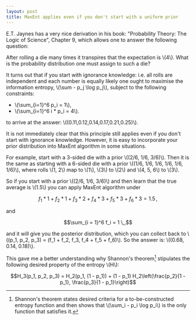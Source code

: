 ```yaml
---
layout: post
title: MaxEnt applies even if you don't start with a uniform prior
---
```


E.T. Jaynes has a very nice derivation in his book: "Probability Theory: The
Logic of Science", Chapter 9, which allows one to answer the following
question:

After rolling a die many times it transpires that the expectation is \\(4\\).
What is the probability distribution one must assign to such a die?

It turns out that if you start with ignorance knowledge: i.e. all rolls
are independent and each number is equally likely one ought to maximise
the information entropy, \\(\sum - p_j \log p_j\\), subject to the following
constraints:

* \\(\sum_{i=1}^6 p_i = 1\\),
* \\(\sum_{i=1}^6 i * p_i = 4\\).

to arrive at the answer: \\((0.11,0.12,0.14,0.17,0.21,0.25)\\).

It is not immediately clear that this principle still applies even if you don't
start with ignorance knowledge. However, it is easy to incorporate your prior
distribution into MaxEnt algorithm in some situations.

For example, start with a 3-sided die with a prior \\((2/6, 1/6, 3/6)\\). Then
it is the same as starting with a 6-sided die with a prior \\((1/6, 1/6, 1/6,
1/6, 1/6, 1/6)\\), where rolls \\(1, 2\\) map to  \\(1\\), \\(3\\) to \\(2\\)
and \\(4, 5, 6\\) to \\(3\\).

So if you start with a prior \\((2/6, 1/6, 3/6)\\) and then learn that the true
average is \\(1.5\\) you can apply MaxEnt algorithm under

$$f_1 * 1 + f_2 * 1 + f_3 * 2 + f_4 * 3 + f_5 * 3 + f_6 * 3 = 1.5 \,,$$

and

$$\sum_{i = 1}^6 f_i = 1 \,,$$

and it will give you the posterior distribution, which you can collect
back to \\((p_1, p_2, p_3)  = (f_1 + f_2, f_3, f_4 + f_5 + f_6)\\). So the
answer is: \\((0.68, 0.14, 0.18)\\).

This gave me a better understanding why Shannon's theorem[^1] stipulates the
following desired property of the entropy \\(H\\):

$$H_3(p_1, p_2, p_3) = H_2(p_1, (1 - p_1)) + (1 - p_1)
H_2\left(\frac{p_2}{1 - p_1}, \frac{p_3}{1 - p_1}\right)$$

[^1]:
    Shannon's theorem states desired criteria for a to-be-constructed entropy
    function and then shows that \\(\sum_i - p_i \log p_i\\) is the only
    function that satisfies it.
